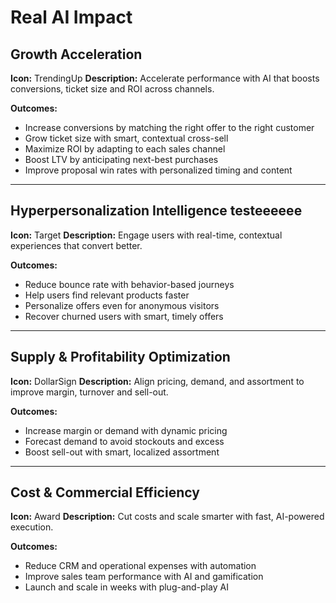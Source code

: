 # Real AI Impact

## Growth Acceleration
**Icon:** TrendingUp
**Description:** Accelerate performance with AI that boosts conversions, ticket size and ROI across channels.

**Outcomes:**
- Increase conversions by matching the right offer to the right customer
- Grow ticket size with smart, contextual cross-sell
- Maximize ROI by adapting to each sales channel
- Boost LTV by anticipating next-best purchases
- Improve proposal win rates with personalized timing and content

---

## Hyperpersonalization Intelligence testeeeeee
**Icon:** Target
**Description:** Engage users with real-time, contextual experiences that convert better.

**Outcomes:**
- Reduce bounce rate with behavior-based journeys
- Help users find relevant products faster
- Personalize offers even for anonymous visitors
- Recover churned users with smart, timely offers

---

## Supply & Profitability Optimization
**Icon:** DollarSign
**Description:** Align pricing, demand, and assortment to improve margin, turnover and sell-out.

**Outcomes:**
- Increase margin or demand with dynamic pricing
- Forecast demand to avoid stockouts and excess
- Boost sell-out with smart, localized assortment

---

## Cost & Commercial Efficiency
**Icon:** Award
**Description:** Cut costs and scale smarter with fast, AI-powered execution.

**Outcomes:**
- Reduce CRM and operational expenses with automation
- Improve sales team performance with AI and gamification
- Launch and scale in weeks with plug-and-play AI
